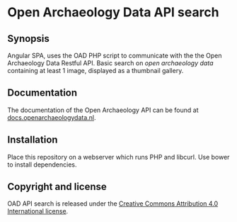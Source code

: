 # Open Archaeology Data API search

## Synopsis

Angular SPA, uses the OAD PHP script to communicate with the the Open Archaeology Data Restful API. Basic search on _open archaeology data_ containing at least 1 image, displayed as a thumbnail gallery.

## Documentation

The documentation of the Open Archaeology API can be found at [docs.openarchaeologydata.nl](http://docs.openarchaeologydata.nl/).

## Installation

Place this repository on a webserver which runs PHP and libcurl. Use bower to install dependencies.

## Copyright and license

OAD API search is released under the  [Creative Commons Attribution 4.0 International license](http://creativecommons.org/licenses/by/4.0/).
